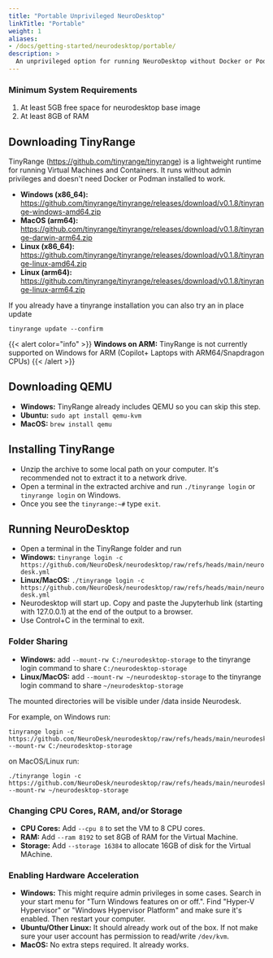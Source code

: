 ```yaml
---
title: "Portable Unprivileged NeuroDesktop"
linkTitle: "Portable"
weight: 1
aliases:
- /docs/getting-started/neurodesktop/portable/
description: >
  An unprivileged option for running NeuroDesktop without Docker or Podman.
---
```


### Minimum System Requirements

1. At least 5GB free space for neurodesktop base image
2. At least 8GB of RAM

## Downloading TinyRange

TinyRange (https://github.com/tinyrange/tinyrange) is a lightweight runtime for running Virtual Machines and Containers. It runs without admin privileges and doesn't need Docker or Podman installed to work.

- **Windows (x86_64):** https://github.com/tinyrange/tinyrange/releases/download/v0.1.8/tinyrange-windows-amd64.zip
- **MacOS (arm64):** https://github.com/tinyrange/tinyrange/releases/download/v0.1.8/tinyrange-darwin-arm64.zip
- **Linux (x86_64):** https://github.com/tinyrange/tinyrange/releases/download/v0.1.8/tinyrange-linux-amd64.zip
- **Linux (arm64):** https://github.com/tinyrange/tinyrange/releases/download/v0.1.8/tinyrange-linux-arm64.zip

If you already have a tinyrange installation you can also try an in place update
```
tinyrange update --confirm
```

{{< alert color="info" >}}
**Windows on ARM:** TinyRange is not currently supported on Windows for ARM (Copilot+ Laptops with ARM64/Snapdragon CPUs)
{{< /alert >}}

## Downloading QEMU

- **Windows:** TinyRange already includes QEMU so you can skip this step.
- **Ubuntu:** `sudo apt install qemu-kvm`
- **MacOS:** `brew install qemu`

## Installing TinyRange

- Unzip the archive to some local path on your computer. It's recommended not to extract it to a network drive.
- Open a terminal in the extracted archive and run `./tinyrange login` or `tinyrange login` on Windows.
- Once you see the `tinyrange:~#` type `exit`.

## Running NeuroDesktop

- Open a terminal in the TinyRange folder and run
- **Windows:** `tinyrange login -c https://github.com/NeuroDesk/neurodesktop/raw/refs/heads/main/neurodesk.yml` 
- **Linux/MacOS:** `./tinyrange login -c https://github.com/NeuroDesk/neurodesktop/raw/refs/heads/main/neurodesk.yml`
- Neurodesktop will start up. Copy and paste the Jupyterhub link (starting with 127.0.0.1) at the end of the output to a browser.
- Use Control+C in the terminal to exit.

### Folder Sharing

- **Windows:** add `--mount-rw C:/neurodesktop-storage` to the tinyrange login command to share `C:/neurodesktop-storage`
- **Linux/MacOS:** add `--mount-rw ~/neurodesktop-storage` to the tinyrange login command  to share `~/neurodesktop-storage`

The mounted directories will be visible under /data inside Neurodesk. 

For example, on Windows run:
```
tinyrange login -c https://github.com/NeuroDesk/neurodesktop/raw/refs/heads/main/neurodesk.yml --mount-rw C:/neurodesktop-storage
```

on MacOS/Linux run:
```
./tinyrange login -c https://github.com/NeuroDesk/neurodesktop/raw/refs/heads/main/neurodesk.yml --mount-rw ~/neurodesktop-storage
```

### Changing CPU Cores, RAM, and/or Storage

- **CPU Cores:** Add `--cpu 8` to set the VM to 8 CPU cores.
- **RAM:** Add `--ram 8192` to set 8GB of RAM for the Virtual Machine.
- **Storage:** Add `--storage 16384` to allocate 16GB of disk for the Virtual MAchine.

### Enabling Hardware Acceleration

- **Windows:** This might require admin privileges in some cases. Search in your start menu for "Turn Windows features on or off.". Find "Hyper-V Hypervisor" or "Windows Hypervisor Platform" and make sure it's enabled. Then restart your computer.
- **Ubuntu/Other Linux:** It should already work out of the box. If not make sure your user account has permission to read/write `/dev/kvm`.
- **MacOS:** No extra steps required. It already works.
